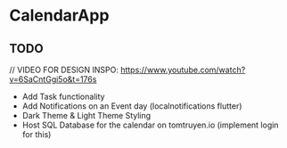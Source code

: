 # CalendarApp

## TODO

// VIDEO FOR DESIGN INSPO: https://www.youtube.com/watch?v=6SaCntGgi5o&t=176s

- Add Task functionality
- Add Notifications on an Event day (localnotifications flutter)
- Dark Theme & Light Theme Styling
- Host SQL Database for the calendar on tomtruyen.io (implement login for this)
